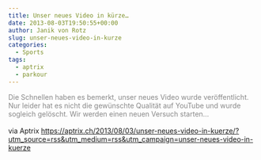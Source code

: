 ```yaml
---
title: Unser neues Video in kürze…
date: 2013-08-03T19:50:55+00:00
author: Janik von Rotz
slug: unser-neues-video-in-kurze
categories:
  - Sports
tags:
  - aptrix
  - parkour
---
```

<span style="color: #888888;">Die Schnellen haben es bemerkt, unser neues Video wurde veröffentlicht. Nur leider hat es nicht die gewünschte Qualität auf YouTube und wurde sogleich gelöscht. Wir werden einen neuen Versuch starten&#8230;</span>
<br /><br />
via Aptrix https://aptrix.ch/2013/08/03/unser-neues-video-in-kuerze/?utm_source=rss&utm_medium=rss&utm_campaign=unser-neues-video-in-kuerze